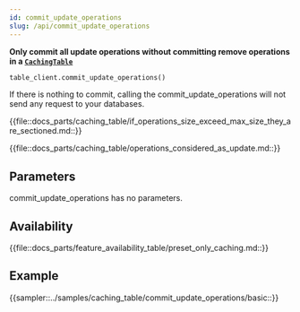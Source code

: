 ```yaml
---
id: commit_update_operations
slug: /api/commit_update_operations
---
```


**Only commit all update operations without committing remove operations in a [```CachingTable```](../caching_table/introduction.md)**

```python
table_client.commit_update_operations()
```

If there is nothing to commit, calling the commit_update_operations will not send any request to your databases.

{{file::docs_parts/caching_table/if_operations_size_exceed_max_size_they_are_sectioned.md::}}

{{file::docs_parts/caching_table/operations_considered_as_update.md::}}

## Parameters

commit_update_operations has no parameters.

## Availability

{{file::docs_parts/feature_availability_table/preset_only_caching.md::}}

## Example

{{sampler::../samples/caching_table/commit_update_operations/basic::}}